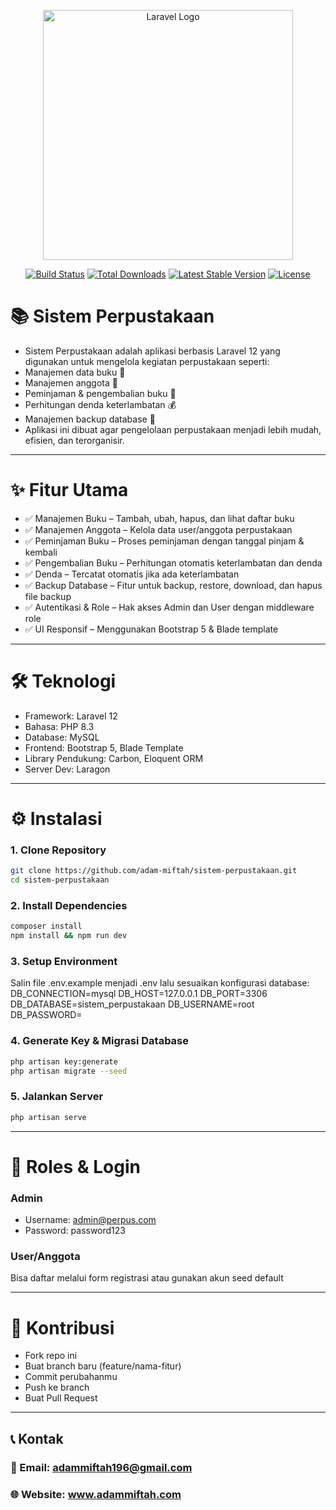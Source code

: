 <p align="center"><a href="https://laravel.com" target="_blank"><img src="https://raw.githubusercontent.com/laravel/art/master/logo-lockup/5%20SVG/2%20CMYK/1%20Full%20Color/laravel-logolockup-cmyk-red.svg" width="400" alt="Laravel Logo"></a></p>

<p align="center">
<a href="https://github.com/laravel/framework/actions"><img src="https://github.com/laravel/framework/workflows/tests/badge.svg" alt="Build Status"></a>
<a href="https://packagist.org/packages/laravel/framework"><img src="https://img.shields.io/packagist/dt/laravel/framework" alt="Total Downloads"></a>
<a href="https://packagist.org/packages/laravel/framework"><img src="https://img.shields.io/packagist/v/laravel/framework" alt="Latest Stable Version"></a>
<a href="https://packagist.org/packages/laravel/framework"><img src="https://img.shields.io/packagist/l/laravel/framework" alt="License"></a>
</p>

# 📚 Sistem Perpustakaan
- Sistem Perpustakaan adalah aplikasi berbasis Laravel 12 yang digunakan untuk mengelola kegiatan perpustakaan seperti:
- Manajemen data buku 📖
- Manajemen anggota 👥
- Peminjaman & pengembalian buku 🔄
- Perhitungan denda keterlambatan 💰
- Manajemen backup database 💾
- Aplikasi ini dibuat agar pengelolaan perpustakaan menjadi lebih mudah, efisien, dan terorganisir.

---

# ✨ Fitur Utama
- ✅ Manajemen Buku – Tambah, ubah, hapus, dan lihat daftar buku
- ✅ Manajemen Anggota – Kelola data user/anggota perpustakaan
- ✅ Peminjaman Buku – Proses peminjaman dengan tanggal pinjam & kembali
- ✅ Pengembalian Buku – Perhitungan otomatis keterlambatan dan denda
- ✅ Denda – Tercatat otomatis jika ada keterlambatan
- ✅ Backup Database – Fitur untuk backup, restore, download, dan hapus file backup
- ✅ Autentikasi & Role – Hak akses Admin dan User dengan middleware role
- ✅ UI Responsif – Menggunakan Bootstrap 5 & Blade template

---

# 🛠️ Teknologi
- Framework: Laravel 12
- Bahasa: PHP 8.3
- Database: MySQL
- Frontend: Bootstrap 5, Blade Template
- Library Pendukung: Carbon, Eloquent ORM
- Server Dev: Laragon

---

# ⚙️ Instalasi
### 1. Clone Repository
```bash
git clone https://github.com/adam-miftah/sistem-perpustakaan.git
cd sistem-perpustakaan
```
### 2. Install Dependencies
```bash
composer install
npm install && npm run dev
```
### 3. Setup Environment 
Salin file .env.example menjadi .env lalu sesuaikan konfigurasi database:
DB_CONNECTION=mysql
DB_HOST=127.0.0.1
DB_PORT=3306
DB_DATABASE=sistem_perpustakaan
DB_USERNAME=root
DB_PASSWORD=
### 4. Generate Key & Migrasi Database
```bash
php artisan key:generate
php artisan migrate --seed
```
### 5. Jalankan Server
```bash
php artisan serve
```

---

# 👤 Roles & Login
### Admin
- Username: admin@perpus.com
- Password: password123

### User/Anggota
Bisa daftar melalui form registrasi atau gunakan akun seed default

--- 

# 🤝 Kontribusi
- Fork repo ini
- Buat branch baru (feature/nama-fitur)
- Commit perubahanmu
- Push ke branch
- Buat Pull Request

---

## 📞 Kontak
### 📧 Email: adammiftah196@gmail.com
### 🌐 Website: www.adammiftah.com
